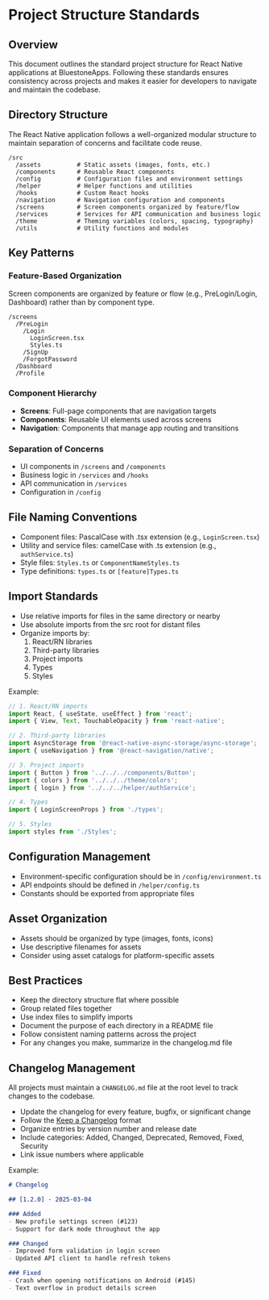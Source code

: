 # Project Structure Standards

## Overview

This document outlines the standard project structure for React Native applications at BluestoneApps. Following these standards ensures consistency across projects and makes it easier for developers to navigate and maintain the codebase.

## Directory Structure

The React Native application follows a well-organized modular structure to maintain separation of concerns and facilitate code reuse.

```
/src
  /assets          # Static assets (images, fonts, etc.)
  /components      # Reusable React components
  /config          # Configuration files and environment settings
  /helper          # Helper functions and utilities
  /hooks           # Custom React hooks
  /navigation      # Navigation configuration and components
  /screens         # Screen components organized by feature/flow
  /services        # Services for API communication and business logic
  /theme           # Theming variables (colors, spacing, typography)
  /utils           # Utility functions and modules
```

## Key Patterns

### Feature-Based Organization

Screen components are organized by feature or flow (e.g., PreLogin/Login, Dashboard) rather than by component type.

```
/screens
  /PreLogin
    /Login
      LoginScreen.tsx
      Styles.ts
    /SignUp
    /ForgotPassword
  /Dashboard
  /Profile
```

### Component Hierarchy

- **Screens**: Full-page components that are navigation targets
- **Components**: Reusable UI elements used across screens
- **Navigation**: Components that manage app routing and transitions

### Separation of Concerns

- UI components in `/screens` and `/components`
- Business logic in `/services` and `/hooks`
- API communication in `/services`
- Configuration in `/config`

## File Naming Conventions

- Component files: PascalCase with .tsx extension (e.g., `LoginScreen.tsx`)
- Utility and service files: camelCase with .ts extension (e.g., `authService.ts`)
- Style files: `Styles.ts` or `ComponentNameStyles.ts`
- Type definitions: `types.ts` or `[feature]Types.ts`

## Import Standards

- Use relative imports for files in the same directory or nearby
- Use absolute imports from the src root for distant files
- Organize imports by:
  1. React/RN libraries
  2. Third-party libraries
  3. Project imports
  4. Types
  5. Styles

Example:
```typescript
// 1. React/RN imports
import React, { useState, useEffect } from 'react';
import { View, Text, TouchableOpacity } from 'react-native';

// 2. Third-party libraries
import AsyncStorage from '@react-native-async-storage/async-storage';
import { useNavigation } from '@react-navigation/native';

// 3. Project imports
import { Button } from '../../../components/Button';
import { colors } from '../../../theme/colors';
import { login } from '../../../helper/authService';

// 4. Types
import { LoginScreenProps } from './types';

// 5. Styles
import styles from './Styles';
```

## Configuration Management

- Environment-specific configuration should be in `/config/environment.ts`
- API endpoints should be defined in `/helper/config.ts`
- Constants should be exported from appropriate files

## Asset Organization

- Assets should be organized by type (images, fonts, icons)
- Use descriptive filenames for assets
- Consider using asset catalogs for platform-specific assets

## Best Practices

- Keep the directory structure flat where possible
- Group related files together
- Use index files to simplify imports
- Document the purpose of each directory in a README file
- Follow consistent naming patterns across the project
- For any changes you make, summarize in the changelog.md file

## Changelog Management

All projects must maintain a `CHANGELOG.md` file at the root level to track changes to the codebase.

- Update the changelog for every feature, bugfix, or significant change
- Follow the [Keep a Changelog](https://keepachangelog.com/) format
- Organize entries by version number and release date
- Include categories: Added, Changed, Deprecated, Removed, Fixed, Security
- Link issue numbers where applicable

Example:
```markdown
# Changelog

## [1.2.0] - 2025-03-04

### Added
- New profile settings screen (#123)
- Support for dark mode throughout the app

### Changed
- Improved form validation in login screen
- Updated API client to handle refresh tokens

### Fixed
- Crash when opening notifications on Android (#145)
- Text overflow in product details screen
```
